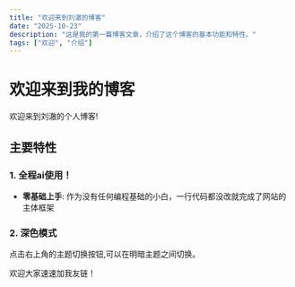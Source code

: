 ```yaml
---
title: "欢迎来到刘澈的博客"
date: "2025-10-23"
description: "这是我的第一篇博客文章，介绍了这个博客的基本功能和特性。"
tags: ["欢迎", "介绍"]
---
```


# 欢迎来到我的博客

欢迎来到刘澈的个人博客!

## 主要特性

### 1. 全程ai使用！
- **零基础上手**: 作为没有任何编程基础的小白，一行代码都没改就完成了网站的主体框架
### 2. 深色模式
点击右上角的主题切换按钮,可以在明暗主题之间切换。

欢迎大家速速加我友链！

